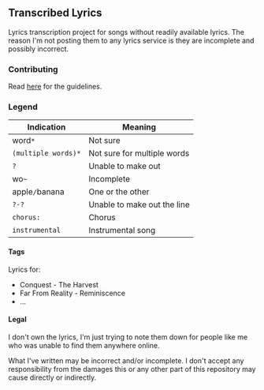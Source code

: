 ## Transcribed Lyrics
Lyrics transcription project for songs without readily available lyrics. The reason I'm not posting them to any lyrics service is they are incomplete and possibly incorrect.

### Contributing
Read [here](CONTRIBUTING.md) for the guidelines.

### Legend
Indication | Meaning
-|-
word`*` | Not sure
`(multiple words)*` | Not sure for multiple words
`?` | Unable to make out
wo`~` | Incomplete
apple`/`banana | One or the other
`?-?` | Unable to make out the line
`chorus:` | Chorus
`instrumental` | Instrumental song

#### Tags
Lyrics for:
* Conquest - The Harvest
* Far From Reality - Reminiscence
* ...

#### Legal
I don't own the lyrics, I'm just trying to note them down for people like me who was unable to find them anywhere online.

What I've written may be incorrect and/or incomplete. I don't accept any responsibility from the damages  this or any other part of this repository may cause directly or indirectly.
